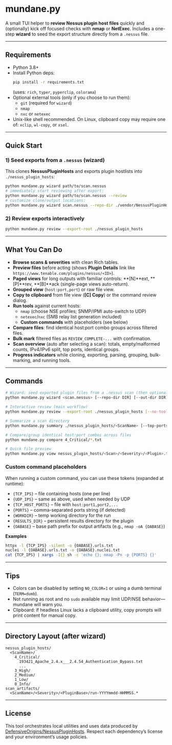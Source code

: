 # mundane.py

A small TUI helper to **review Nessus plugin host files** quickly and (optionally) kick off focused checks with **nmap** or **NetExec**. Includes a one-step **wizard** to seed the export structure directly from a `.nessus` file.

---

## Requirements

- Python 3.8+
- Install Python deps:
  ```bash
  pip install -r requirements.txt
  ```
  (uses: `rich`, `typer`, `pyperclip`, `colorama`)
- Optional external tools (only if you choose to run them):
  - `git` (required for `wizard`)
  - `nmap`
  - `nxc` or `netexec`
- Unix-like shell recommended. On Linux, clipboard copy may require one of: `xclip`, `wl-copy`, or `xsel`.

---

## Quick Start

### 1) Seed exports from a `.nessus` (wizard)
This clones **NessusPluginHosts** and exports plugin hostlists into `./nessus_plugin_hosts`:

```bash
python mundane.py wizard path/to/scan.nessus
# immediately start reviewing after export:
python mundane.py wizard path/to/scan.nessus --review
# customize clone/output locations:
python mundane.py wizard scan.nessus --repo-dir ./vendor/NessusPluginHosts --out-dir ./nessus_plugin_hosts
```

### 2) Review exports interactively
```bash
python mundane.py review --export-root ./nessus_plugin_hosts
```

---

## What You Can Do

- **Browse scans & severities** with clean Rich tables.
- **Preview files** before acting (shows **Plugin Details** link like `https://www.tenable.com/plugins/nessus/<ID>`).
- **Paged views** for long outputs with familiar controls: **[N]**ext, **[P]**rev, **[B]**ack (single-page views auto-return).
- **Grouped view** (`host:port,port`) or raw file view.
- **Copy to clipboard** from file view (**[C] Copy**) or the command review dialog.
- **Run tools** against current hosts:
  - `nmap` (choose NSE profiles; SNMP/IPMI auto-switch to UDP)
  - `netexec`/`nxc` (SMB relay list generation included)
  - **Custom commands** with placeholders (see below)
- **Compare files**: find identical host:port combo groups across filtered files.
- **Bulk mark** filtered files as `REVIEW_COMPLETE-...` with confirmation.
- **Scan overview** (auto after selecting a scan): totals, empty/malformed counts, IPv4/IPv6 split, top ports, identical groups.
- **Progress indicators** while cloning, exporting, parsing, grouping, bulk-marking, and running tools.

---

## Commands

```bash
# Wizard: seed exported plugin files from a .nessus scan (then optionally review)
python mundane.py wizard <scan.nessus> [--repo-dir DIR] [--out-dir DIR] [--review]

# Interactive review (main workflow)
python mundane.py review --export-root ./nessus_plugin_hosts [--no-tools]

# Summarize a scan directory
python mundane.py summary ./nessus_plugin_hosts/<ScanName> [--top-ports 10]

# Compare/group identical host:port combos across files
python mundane.py compare 4_Critical/*.txt

# Quick file preview
python mundane.py view nessus_plugin_hosts/<Scan>/<Severity>/<Plugin>.txt [--grouped]
```

### Custom command placeholders
When running a custom command, you can use these tokens (expanded at runtime):

- `{TCP_IPS}` – file containing hosts (one per line)
- `{UDP_IPS}` – same as above, used when needed by UDP
- `{TCP_HOST_PORTS}` – file with `host:port1,port2,...`
- `{PORTS}` – comma-separated ports string (if detected)
- `{WORKDIR}` – temp working directory for the run
- `{RESULTS_DIR}` – persistent results directory for the plugin
- `{OABASE}` – base path prefix for output artifacts (e.g., `nmap -oA {OABASE}`)

**Examples**
```bash
httpx -l {TCP_IPS} -silent -o {OABASE}.urls.txt
nuclei -l {OABASE}.urls.txt -o {OABASE}.nuclei.txt
cat {TCP_IPS} | xargs -I{} sh -c 'echo {}; nmap -Pn -p {PORTS} {}'
```

---

## Tips

- Colors can be disabled by setting `NO_COLOR=1` or using a dumb terminal (`TERM=dumb`).
- Not running as root and no `sudo` available may limit UDP/NSE behavior—mundane will warn you.
- Clipboard: if headless Linux lacks a clipboard utility, copy prompts will print content for manual copy.

---

## Directory Layout (after wizard)

```
nessus_plugin_hosts/
  <ScanName>/
    4_Critical/
      193421_Apache_2.4.x___2.4.54_Authentication_Bypass.txt
      ...
    3_High/
    2_Medium/
    1_Low/
    0_Info/
scan_artifacts/
  <ScanName>/<Severity>/<PluginBase>/run-YYYYmmdd-HHMMSS.*
```

---

## License

This tool orchestrates local utilities and uses data produced by
[DefensiveOrigins/NessusPluginHosts](https://github.com/DefensiveOrigins/NessusPluginHosts).
Respect each dependency’s license and your environment’s usage policies.
